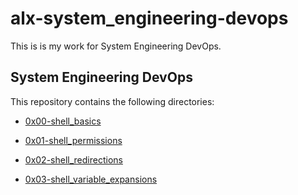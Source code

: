 # alx-system_engineering-devops

This is is my work for System Engineering DevOps.

## System Engineering DevOps

This repository contains the following directories:

* [0x00-shell_basics](/alx-system_engineering-devops/0x00-shell_basics)

* [0x01-shell_permissions](/alx-system_engineering-devops/0x01-shell_permissions)

* [0x02-shell_redirections](/alx-system_engineering-devops/0x02-shell_redirections)

* [0x03-shell_variable_expansions](/alx-system_engineering-devops/0x03-shell_variable_expansions)
